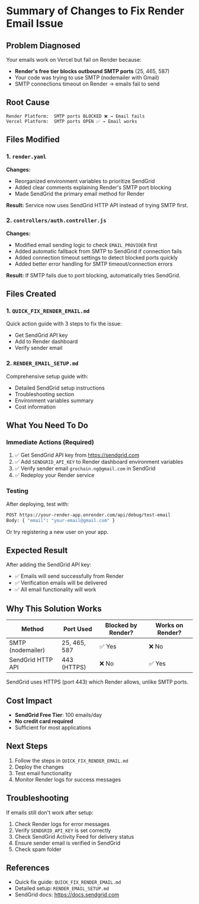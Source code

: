 # Summary of Changes to Fix Render Email Issue

## Problem Diagnosed
Your emails work on Vercel but fail on Render because:
- **Render's free tier blocks outbound SMTP ports** (25, 465, 587)
- Your code was trying to use SMTP (nodemailer with Gmail)
- SMTP connections timeout on Render → emails fail to send

## Root Cause
```
Render Platform:  SMTP ports BLOCKED ❌ → Email fails
Vercel Platform:  SMTP ports OPEN ✅ → Email works
```

## Files Modified

### 1. `render.yaml`
**Changes:**
- Reorganized environment variables to prioritize SendGrid
- Added clear comments explaining Render's SMTP port blocking
- Made SendGrid the primary email method for Render

**Result:** Service now uses SendGrid HTTP API instead of trying SMTP first.

### 2. `controllers/auth.controller.js`
**Changes:**
- Modified email sending logic to check `EMAIL_PROVIDER` first
- Added automatic fallback from SMTP to SendGrid if connection fails
- Added connection timeout settings to detect blocked ports quickly
- Added better error handling for SMTP timeout/connection errors

**Result:** If SMTP fails due to port blocking, automatically tries SendGrid.

## Files Created

### 1. `QUICK_FIX_RENDER_EMAIL.md`
Quick action guide with 3 steps to fix the issue:
- Get SendGrid API key
- Add to Render dashboard
- Verify sender email

### 2. `RENDER_EMAIL_SETUP.md`
Comprehensive setup guide with:
- Detailed SendGrid setup instructions
- Troubleshooting section
- Environment variables summary
- Cost information

## What You Need To Do

### Immediate Actions (Required)
1. ✅ Get SendGrid API key from https://sendgrid.com
2. ✅ Add `SENDGRID_API_KEY` to Render dashboard environment variables
3. ✅ Verify sender email `grochain.ng@gmail.com` in SendGrid
4. ✅ Redeploy your Render service

### Testing
After deploying, test with:
```bash
POST https://your-render-app.onrender.com/api/debug/test-email
Body: { "email": "your-email@gmail.com" }
```

Or try registering a new user on your app.

## Expected Result
After adding the SendGrid API key:
- ✅ Emails will send successfully from Render
- ✅ Verification emails will be delivered
- ✅ All email functionality will work

## Why This Solution Works

| Method | Port Used | Blocked by Render? | Works on Render? |
|--------|-----------|-------------------|------------------|
| SMTP (nodemailer) | 25, 465, 587 | ✅ Yes | ❌ No |
| SendGrid HTTP API | 443 (HTTPS) | ❌ No | ✅ Yes |

SendGrid uses HTTPS (port 443) which Render allows, unlike SMTP ports.

## Cost Impact
- **SendGrid Free Tier**: 100 emails/day
- **No credit card required**
- Sufficient for most applications

## Next Steps
1. Follow the steps in `QUICK_FIX_RENDER_EMAIL.md`
2. Deploy the changes
3. Test email functionality
4. Monitor Render logs for success messages

## Troubleshooting
If emails still don't work after setup:
1. Check Render logs for error messages
2. Verify `SENDGRID_API_KEY` is set correctly
3. Check SendGrid Activity Feed for delivery status
4. Ensure sender email is verified in SendGrid
5. Check spam folder

## References
- Quick fix guide: `QUICK_FIX_RENDER_EMAIL.md`
- Detailed setup: `RENDER_EMAIL_SETUP.md`
- SendGrid docs: https://docs.sendgrid.com
